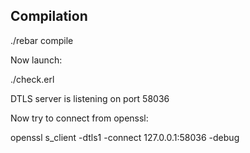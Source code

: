 

Compilation
-----------


  ./rebar compile

Now launch:


  ./check.erl

DTLS server is listening on port 58036

Now try to connect from openssl:


  openssl s_client -dtls1 -connect 127.0.0.1:58036 -debug

